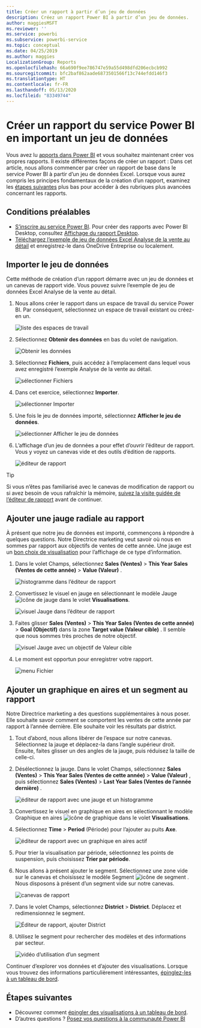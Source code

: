 ```yaml
---
title: Créer un rapport à partir d’un jeu de données
description: Créez un rapport Power BI à partir d’un jeu de données.
author: maggiesMSFT
ms.reviewer: ''
ms.service: powerbi
ms.subservice: powerbi-service
ms.topic: conceptual
ms.date: 04/25/2019
ms.author: maggies
LocalizationGroup: Reports
ms.openlocfilehash: 66a690f9ee786747e59a55d498dfd206ecbcb992
ms.sourcegitcommit: bfc2baf862aade6873501566f13c744efdd146f3
ms.translationtype: HT
ms.contentlocale: fr-FR
ms.lasthandoff: 05/13/2020
ms.locfileid: "83349744"
---
```

# <a name="create-a-report-in-the-power-bi-service-by-importing-a-dataset"></a>Créer un rapport du service Power BI en important un jeu de données
Vous avez lu [apports dans Power BI](../consumer/end-user-reports.md) et vous souhaitez maintenant créer vos propres rapports. Il existe différentes façons de créer un rapport : Dans cet article, nous allons commencer par créer un rapport de base dans le service Power BI à partir d’un jeu de données Excel. Lorsque vous aurez compris les principes fondamentaux de la création d’un rapport, examinez les [étapes suivantes](#next-steps) plus bas pour accéder à des rubriques plus avancées concernant les rapports.  

## <a name="prerequisites"></a>Conditions préalables
- [S’inscrire au service Power BI](../fundamentals/service-self-service-signup-for-power-bi.md). Pour créer des rapports avec Power BI Desktop, consultez [Affichage du rapport Desktop](desktop-report-view.md). 
- [Téléchargez l’exemple de jeu de données Excel Analyse de la vente au détail](https://go.microsoft.com/fwlink/?LinkId=529778) et enregistrez-le dans OneDrive Entreprise ou localement.

## <a name="import-the-dataset"></a>Importer le jeu de données
Cette méthode de création d’un rapport démarre avec un jeu de données et un canevas de rapport vide. Vous pouvez suivre l’exemple de jeu de données Excel Analyse de la vente au détail.

1. Nous allons créer le rapport dans un espace de travail du service Power BI. Par conséquent, sélectionnez un espace de travail existant ou créez-en un.
   
   ![liste des espaces de travail](media/service-report-create-new/power-bi-workspaces2.png)
2. Sélectionnez **Obtenir des données** en bas du volet de navigation.
   
   ![Obtenir les données](media/service-report-create-new/power-bi-get-data3.png)
3. Sélectionnez **Fichiers**, puis accédez à l’emplacement dans lequel vous avez enregistré l’exemple Analyse de la vente au détail.
   
    ![sélectionner Fichiers](media/service-report-create-new/power-bi-select-files.png)
4. Dans cet exercice, sélectionnez **Importer**.
   
   ![sélectionner Importer](media/service-report-create-new/power-bi-import.png)
5. Une fois le jeu de données importé, sélectionnez **Afficher le jeu de données**.
   
   ![sélectionner Afficher le jeu de données](media/service-report-create-new/power-bi-view-dataset.png)
6. L’affichage d’un jeu de données a pour effet d’ouvrir l’éditeur de rapport.  Vous y voyez un canevas vide et des outils d’édition de rapports.
   
   ![éditeur de rapport](media/service-report-create-new/power-bi-blank-report.png)

> [!TIP]
> Si vous n’êtes pas familiarisé avec le canevas de modification de rapport ou si avez besoin de vous rafraîchir la mémoire, [suivez la visite guidée de l’éditeur de rapport](service-the-report-editor-take-a-tour.md) avant de continuer. 
> 

## <a name="add-a-radial-gauge-to-the-report"></a>Ajouter une jauge radiale au rapport
À présent que notre jeu de données est importé, commençons à répondre à quelques questions.  Notre Directrice marketing veut savoir où nous en sommes par rapport aux objectifs de ventes de cette année. Une jauge est un [bon choix de visualisation](../visuals/power-bi-report-visualizations.md) pour l’affichage de ce type d’information.

1. Dans le volet Champs, sélectionnez **Sales (Ventes)**  > **This Year Sales (Ventes de cette année)**  > **Value (Valeur)** .
   
    ![histogramme dans l’éditeur de rapport](media/service-report-create-new/power-bi-report-step1.png)
2. Convertissez le visuel en jauge en sélectionnant le modèle Jauge ![icône de jauge](media/service-report-create-new/powerbi-gauge-icon.png) dans le volet **Visualisations**.
   
    ![visuel Jauge dans l’éditeur de rapport](media/service-report-create-new/power-bi-report-step2.png)
3. Faites glisser **Sales (Ventes)**  > **This Year Sales (Ventes de cette année)**  > **Goal (Objectif)** dans la zone **Target value (Valeur cible)** . Il semble que nous sommes très proches de notre objectif.
   
    ![visuel Jauge avec un objectif de Valeur cible](media/service-report-create-new/power-bi-report-step3.png)
4. Le moment est opportun pour enregistrer votre rapport.
   
   ![menu Fichier](media/service-report-create-new/powerbi-save.png)

## <a name="add-an-area-chart-and-slicer-to-the-report"></a>Ajouter un graphique en aires et un segment au rapport
Notre Directrice marketing a des questions supplémentaires à nous poser. Elle souhaite savoir comment se comportent les ventes de cette année par rapport à l’année dernière. Elle souhaite voir les résultats par district.

1. Tout d’abord, nous allons libérer de l’espace sur notre canevas. Sélectionnez la jauge et déplacez-la dans l’angle supérieur droit. Ensuite, faites glisser un des angles de la jauge, puis réduisez la taille de celle-ci.
2. Désélectionnez la jauge. Dans le volet Champs, sélectionnez **Sales (Ventes)**  > **This Year Sales (Ventes de cette année)**  > **Value (Valeur)** , puis sélectionnez **Sales (Ventes)**  > **Last Year Sales (Ventes de l’année dernière)** .
   
    ![éditeur de rapport avec une jauge et un histogramme](media/service-report-create-new/power-bi-report-step4.png)
3. Convertissez le visuel en graphique en aires en sélectionnant le modèle Graphique en aires ![icône de graphique](media/service-report-create-new/power-bi-areachart-icon.png) dans le volet **Visualisations**.
4. Sélectionnez **Time** > **Period** (Période) pour l’ajouter au puits **Axe**.
   
    ![éditeur de rapport avec un graphique en aires actif](media/service-report-create-new/power-bi-report-step5.png)
5. Pour trier la visualisation par période, sélectionnez les points de suspension, puis choisissez **Trier par période**.
6. Nous allons à présent ajouter le segment. Sélectionnez une zone vide sur le canevas et choisissez le modèle Segment ![icône de segment](media/service-report-create-new/power-bi-slicer-icon.png) . Nous disposons à présent d’un segment vide sur notre canevas.
   
    ![canevas de rapport](media/service-report-create-new/power-bi-report-step6.png)    
7. Dans le volet Champs, sélectionnez **District** > **District**. Déplacez et redimensionnez le segment.
   
    ![Éditeur de rapport, ajouter District](media/service-report-create-new/power-bi-report-step7.png)  
8. Utilisez le segment pour rechercher des modèles et des informations par secteur.
   
   ![vidéo d’utilisation d’un segment](media/service-report-create-new/power-bi-slicer-video2.gif)  

Continuer d’explorer vos données et d’ajouter des visualisations. Lorsque vous trouvez des informations particulièrement intéressantes, [épinglez-les à un tableau de bord](service-dashboard-pin-tile-from-report.md).

## <a name="next-steps"></a>Étapes suivantes

* Découvrez comment [épingler des visualisations à un tableau de bord](service-dashboard-pin-tile-from-report.md).   
* D’autres questions ? [Posez vos questions à la communauté Power BI](https://community.powerbi.com/)
